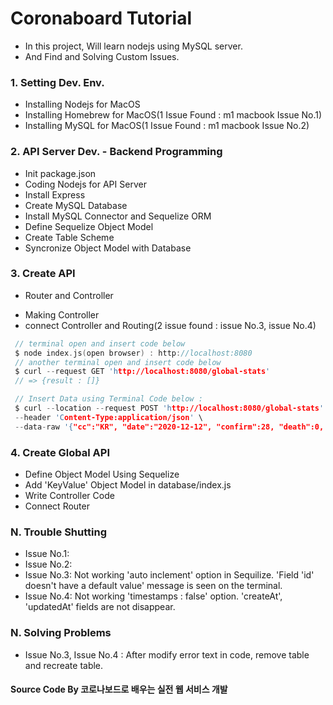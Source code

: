 # Coronaboard Tutorial

- In this project, Will learn nodejs using MySQL server.
- And Find and Solving Custom Issues.

### 1. Setting Dev. Env.

- Installing Nodejs for MacOS
- Installing Homebrew for MacOS(1 Issue Found : m1 macbook Issue No.1)
- Installing MySQL for MacOS(1 Issue Found : m1 macbook Issue No.2)

### 2. API Server Dev. - Backend Programming

- Init package.json
- Coding Nodejs for API Server
- Install Express
- Create MySQL Database
- Install MySQL Connector and Sequelize ORM
- Define Sequelize Object Model
- Create Table Scheme
- Syncronize Object Model with Database

### 3. Create API

- Router and Controller

* Making Controller
* connect Controller and Routing(2 issue found : issue No.3, issue No.4)

```c
 // terminal open and insert code below
 $ node index.js(open browser) : http://localhost:8080
 // another terminal open and insert code below
 $ curl --request GET 'http://localhost:8080/global-stats'
 // => {result : []}

 // Insert Data using Terminal Code below :
 $ curl --location --request POST 'http://localhost:8080/global-stats' \
 --header 'Content-Type:application/json' \
 --data-raw '{"cc":"KR", "date":"2020-12-12", "confirm":28, "death":0, "negative":6676, "released":7, "tested":7678, "testing":535}'
```

### 4. Create Global API

- Define Object Model Using Sequelize
- Add 'KeyValue' Object Model in database/index.js
- Write Controller Code
- Connect Router

### N. Trouble Shutting

- Issue No.1:
- Issue No.2:
- Issue No.3: Not working 'auto inclement' option in Sequilize. 'Field 'id' doesn't have a default value' message is seen on the terminal.
- Issue No.4: Not working 'timestamps : false' option. 'createAt', 'updatedAt' fields are not disappear.

### N. Solving Problems

- Issue No.3, Issue No.4 : After modify error text in code, remove table and recreate table.

#### Source Code By 코로나보드로 배우는 실전 웹 서비스 개발
